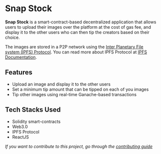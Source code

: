 # Snap Stock

**Snap Stock** is a smart-contract-based decentralized application that allows users to upload their images over the platform at the cost of gas fee, and display it to the other users who can then tip the creators based on their choice. 

The images are stored in a P2P network using the [Inter Planetary File system (IPFS) Protocol](https://ipfs.io). You can read more about IPFS Protocol at [IPFS Documentation](https://docs.ipfs.io/). 

## Features 

- Upload an image and display it to the other users  
- Set a minimum tip amount that can be tipped on each of you images
- Tip other images using real-time Ganache-based transactions

## Tech Stacks Used 

- Solidity smart-contracts
- Web3.0 
- IPFS Protocol
- ReactJS


*If you want to contribute to this project, go through the [contributing guide](CONTRIBUTING.md)*
